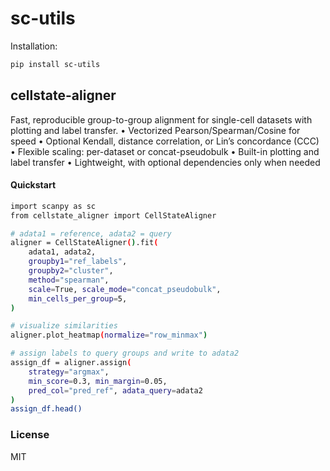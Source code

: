 # sc-utils

Installation:
```bash
pip install sc-utils
```

## cellstate-aligner

Fast, reproducible group-to-group alignment for single-cell datasets with plotting and label transfer.
	•	Vectorized Pearson/Spearman/Cosine for speed
	•	Optional Kendall, distance correlation, or Lin’s concordance (CCC)
	•	Flexible scaling: per-dataset or concat-pseudobulk
	•	Built-in plotting and label transfer
	•	Lightweight, with optional dependencies only when needed

#### Quickstart
```bash
import scanpy as sc
from cellstate_aligner import CellStateAligner

# adata1 = reference, adata2 = query
aligner = CellStateAligner().fit(
    adata1, adata2,
    groupby1="ref_labels",
    groupby2="cluster",
    method="spearman",
    scale=True, scale_mode="concat_pseudobulk",
    min_cells_per_group=5,
)

# visualize similarities
aligner.plot_heatmap(normalize="row_minmax")

# assign labels to query groups and write to adata2
assign_df = aligner.assign(
    strategy="argmax",
    min_score=0.3, min_margin=0.05,
    pred_col="pred_ref", adata_query=adata2
)
assign_df.head()
```

### License
MIT
